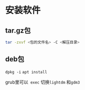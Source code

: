 
# 安装软件
## tar.gz包
```bash
tar -zxvf <包的文件名> -C <解压目录>
```

## deb包
`dpkg -i`
`apt install `


grub里可以` exec` 切换`lightdm` 和`gdm3`